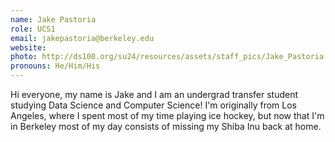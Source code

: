 ```yaml
---
name: Jake Pastoria
role: UCS1
email: jakepastoria@berkeley.edu
website: 
photo: http://ds100.org/su24/resources/assets/staff_pics/Jake_Pastoria.jpg
pronouns: He/Him/His
---
```

Hi everyone, my name is Jake and I am an undergrad transfer student studying Data Science and Computer Science! I'm originally from Los Angeles, where I spent most of my time playing ice hockey, but now that I'm in Berkeley most of my day consists of missing my Shiba Inu back at home. 
